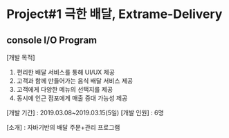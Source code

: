 # Project#1 극한 배달, Extrame-Delivery

## console I/O Program

[개발 목적]
1. 편리한 배달 서비스를 통해 UI/UX 제공
2. 고객과 함께 만들어가는 음식 배달 서비스 제공
3. 고객에게 다양한 메뉴의 선택지를 제공
4. 동시에 인근 점포에게 매출 증대 가능성 제공

[개발 기간] : 2019.03.08~2019.03.15(5일)
[개발 인원] : 6명

[소개] : 자바기반의 배달 주문+관리 프로그램

